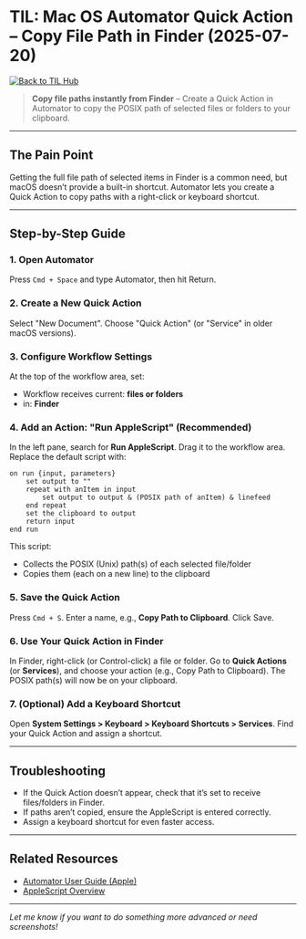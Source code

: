 
# TIL: Mac OS Automator Quick Action – Copy File Path in Finder (2025-07-20)

[![Back to TIL Hub](https://img.shields.io/badge/←%20Back%20to-TIL%20Hub-blue?style=for-the-badge)](README.md)

> **Copy file paths instantly from Finder** – Create a Quick Action in Automator to copy the POSIX path of selected files or folders to your clipboard.

---

## The Pain Point

Getting the full file path of selected items in Finder is a common need, but macOS doesn’t provide a built-in shortcut. Automator lets you create a Quick Action to copy paths with a right-click or keyboard shortcut.

---

## Step-by-Step Guide

### 1. Open Automator

Press `Cmd + Space` and type Automator, then hit Return.

### 2. Create a New Quick Action

Select "New Document".
Choose "Quick Action" (or "Service" in older macOS versions).

### 3. Configure Workflow Settings

At the top of the workflow area, set:
- Workflow receives current: **files or folders**
- in: **Finder**

### 4. Add an Action: "Run AppleScript" (Recommended)

In the left pane, search for **Run AppleScript**.
Drag it to the workflow area.
Replace the default script with:

```applescript
on run {input, parameters}
    set output to ""
    repeat with anItem in input
        set output to output & (POSIX path of anItem) & linefeed
    end repeat
    set the clipboard to output
    return input
end run
```

This script:
- Collects the POSIX (Unix) path(s) of each selected file/folder
- Copies them (each on a new line) to the clipboard

### 5. Save the Quick Action

Press `Cmd + S`.
Enter a name, e.g., **Copy Path to Clipboard**.
Click Save.

### 6. Use Your Quick Action in Finder

In Finder, right-click (or Control-click) a file or folder.
Go to **Quick Actions** (or **Services**), and choose your action (e.g., Copy Path to Clipboard).
The POSIX path(s) will now be on your clipboard.

### 7. (Optional) Add a Keyboard Shortcut

Open **System Settings > Keyboard > Keyboard Shortcuts > Services**.
Find your Quick Action and assign a shortcut.

---

## Troubleshooting

- If the Quick Action doesn’t appear, check that it’s set to receive files/folders in Finder.
- If paths aren’t copied, ensure the AppleScript is entered correctly.
- Assign a keyboard shortcut for even faster access.

---

## Related Resources

- [Automator User Guide (Apple)](https://support.apple.com/guide/automator/welcome/mac)
- [AppleScript Overview](https://developer.apple.com/library/archive/documentation/AppleScript/Conceptual/AppleScriptLangGuide/introduction/ASLR_intro.html)

---

*Let me know if you want to do something more advanced or need screenshots!*
